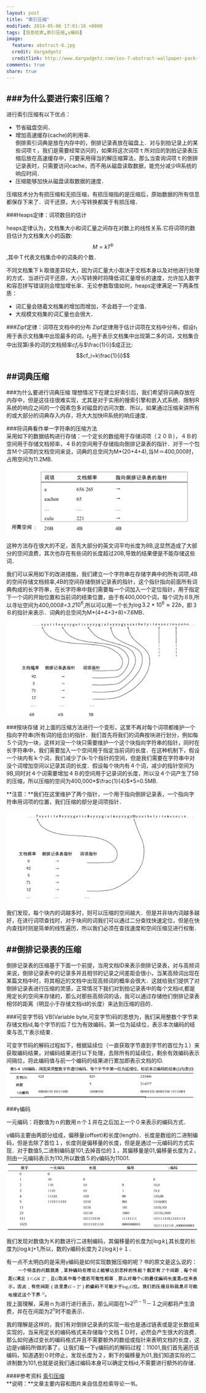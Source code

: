 ```yaml
---
layout: post
title: "索引压缩"
modified: 2014-05-06 17:01:16 +0800
tags: [信息检索,索引压缩,γ编码]
image:
  feature: abstract-6.jpg
  credit: dargadgetz
  creditlink: http://www.dargadgetz.com/ios-7-abstract-wallpaper-pack-for-iphone-5-and-ipod-touch-retina/
comments: true
share: true
---
```

###为什么要进行索引压缩？
------
进行索引压缩有以下优点：  
 
 * 节省磁盘空间．  
 * 增加高速缓存(cache)的利用率.  
   倒排索引词典是放在内存中的，倒排记录表放在磁盘上．对与到拍记录上的某些词项ｔ，我们是需要经常访问的，如果将这次词项ｔ所对应的到拍记录表压缩后放在高速缓存中，只要采用得当的解压缩算法，那么当查询词项ｔ的倒排记录表时，只需要访问cache，而不用从磁盘读取数据，能充分减少IR系统的响应时间． 
 * 压缩能够加快从磁盘读取数据的速度．
 
压缩技术分为有损压缩和无损压缩，有损压缩指的是压缩后，原始数据的所有信息都保存下来了．词干还原，大小写转换都属于有损压缩．   
   
###Heaps定律：词项数目的估计  

heaps定律认为，文档集大小和词汇量之间存在对数上的线性关系.它将词项的数目估计为文档集大小的函数:$$M=kT^b$$,其中Ｔ代表文档集合中的词条的个数． 

不同文档集下ｋ取值差异较大，因为词汇量大小取决于文档本身以及对他进行处理的方式．当进行词干还原，大小写转换时将降低词汇量增长的速度，允许加入数字和容忍拼写错误则会增加增长率．无论参数取值如何，heaps定律满足一下两条性质：    

* 词汇量会随着文档集的增加而增加，不会趋于一个定值．     
* 大规模文档集的词汇量也会很大．       

###Zipf定律：词项在文档中的分布
Zipf定律用于估计词项在文档中分布，假设$t_1$用于表示文档集中出现最多的词，$t_2$用于表示文档集中出现第二多的词，文档集合中出现第i多的词的文档频率$cf_i$与$\frac{1}{i}$成正比:     
    $$cf_i=k\frac{1}{i}$$
    
##词典压缩
------
###为什么要进行词典压缩
理想情况下在建立好索引后，我们希望将词典存放在内存中，但是这往往很难实现，尤其是对于实用的搜索引擎和嵌入式系统．限制IR系统的响应之间的一个因素包多对磁盘的访问次数．所以，如果通过压缩来讲所有的或大部分的词典存入内存，将大大加快IR系统的响应速度．    

###将词典看作单一字符串的压缩方法  
采用如下的数据结构进行存储：一个定长的数组用于存储词项（２０Ｂ），４Ｂ的空间用于存储文档频率，４Ｂ的空间用于存储指向倒排记录表的指针．对于一个包含Ｍ个词项的文档空间来说，词典的总空间为M*(20+4+4),当Ｍ＝400,000时，占用空间为11.2MB.
![image](../images/1/dic_compress_1.png)

这种方法存在很大的不足，首先大部分的英文词平均长度为8B,这显然造成了大部分的空间浪费，其次也存在有些词的长度超过20B,导致的结果便是不能存储这些词．

我们可以采用如下的改进措施，我们建立一个字符串在存储字典中的所有词项,4B的空间存储文档频率,4B的空间存储倒排记录表的指针，这个指针指向前面所有词典构成的长字符串，在长字符串中我们需要每一个词加入一个定位指针，用于指定下一个词的开始位置和当前词的结束位置，由于有400,000个词，每个词为８B,所以寻址空间为400,000*8=3.2*$10^6$,所以可以用一个长为$\log{3.2*10^6}\approx22b$，即３Ｂ的指针来表示．词典的总空间为M*(4+4+3+8)=7.6MB．    
![image](../images/1/1.png)

###按块存储 
对上面的压缩方法进行一个变形，这里不再对每个词项都维护一个指向字符串(所有词的组合)的指针．我们首先将我们的词典按块进行划分，例如每５个词为一块，这样对没一个块只需要维护一个这个块指向字符串的指针，同时在长字符串中，我们需要加入一个空间用于指定当前词的长度．在这种机制下，假设一个块内有ｋ个词，我们减少了(k-1)个指针的空间，但是我们需要在字符串中对没个词增加空间以记录其词的长度．假设每个块内有４个词，减少的指针空间为9B,同时对４个词需要增加４Ｂ的空间用于记录词的长度，所以没４个词产生了5B的压缩，所以压缩的空间为400,000*$\frac{1}{4}$\*5=0.5MB.    

**注意：**我们在这里维护了两个指针，一个用于指向倒排记录表，一个指向字符串用词项的位置，我们压缩的部分是词项指针．   
  
![image](../images/1/2.png)

我们发现，每个块内的词越多时，则可以压缩的空间越大．但是并非块内词越多越好，在进行词项查找时，对于块间的词我们可以通过二分查找快速定位，但是在快内查找时则是简单的线性遍历，所以我们必须在查找速度和空间压缩见进行权衡．    

##倒排记录表的压缩
---------

倒排记录表的压缩基于下面一个前提，当用文档ID来表示倒排记录表，对与高频词来说，倒排记录表中的记录多并且相邻的记录之间差距会很小，当某高频词出现在某篇文档中时，将其相近的文档中出现高频词的概率会很大．这就给我们提供了对倒排记录表进行压缩的灵感，正常情况下我们对到拍记录表中的每个文档id,都是用定长的空间来存储的，那么对那些高频词的话，我可以通过存储他们倒排记录表相邻的距离（明显小于存储文档id的长度）来达到压缩的目的．     

###可变字节码
VB(Variable byte,可变字节)码的思想为，我们采用整数个字节来存储文档id,每个字节的后７位为有效编码，第一位为延续位，表示本次编码的结束与否,'1'表示结束．     

可变字节码的解码过程如下，根据延续位（一直获取字节直到字节的首位为１）来获取编码结果，对编码结果进行以下处理，去除所有的延续位，剩余有效编码表示间隔位，将此编码值与前一个编码的结果进行累加即表示文档的ID. 
![image](../images/1/3.png)

###γ编码  

一元编码：将数值为ｎ的数用ｎ个１并在之后加上一个０来表示的编码方式．  
   
γ编码主要由两部分组成，偏移量(offset)和长度(length)．长度是数组的二进制编码，但是去除了首位１，长度则是偏移量的长度，但是是通过一元编码的方式实现．对于数值5,二进制编码是101,去掉首位的１，其偏移量是01,偏移量长度为２，则由一元编码表示为110,所以数值５的γ编码为11001.
![image](../images/1/4.png)

我们发现对数值为Ｋ的数进行二进制编码，其偏移量的长度为$\lfloor\log{k}\rfloor$,其长度的长度为$\lfloor\log{k}\rfloor$+1,所以，数的γ编码长度为２$\lfloor\log{k}\rfloor$＋１．      

有一点不太明白的是采用γ编码是如何实现数据压缩的呢？书的原文是这么说的：        
![image](../images/1/5.png)
按上面理解，采用ｎ为进行进行表示，那么间距在1~$2^\left(n-1\right)－１$之间都将产生浪费，并在在间距为$2^n$时不能表示．

我的理解是这样的，我们有对倒排记录表的实现一般也是通过链表或是定长数组来实现的，当采用定长的编码格式来存储每个文档ＩＤ时，必然会产生很大的浪费．那么如何通过变长的编码格式并且不需要额外的数组或指针来表明文档的长度，这边是γ编码所做的事了，让我们看一下γ编码的的解码过程：11001,我们首先遍历该编码，知道遇到０时停止，发现长度为２，剩下的偏移量为01,我们知道实际的二进制数为101,也就是说我们通过编码本身可以确定文档id,不需要进行额外的存储．

####参考资料
[索引压缩](https://www.google.com.hk/search?q=%E4%BF%A1%E6%81%AF%E6%A3%80%E7%B4%A2%E5%AF%BC%E8%AE%BA&oq=%E4%BF%A1%E6%81%AF%E6%A3%80%E7%B4%A2%E5%AF%BC%E8%AE%BA&aqs=chrome..69i57j69i65j69i61l3j0.3218j0j1&sourceid=chrome&ie=UTF-8)       
**说明：**文章主要内容和图片来自信息检索导论一书。

